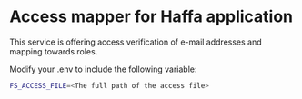 # Access mapper for Haffa application

This service is offering access verification of e-mail addresses and mapping towards roles.

Modify your .env to include the following variable:

```sh
FS_ACCESS_FILE=<The full path of the access file>
```
